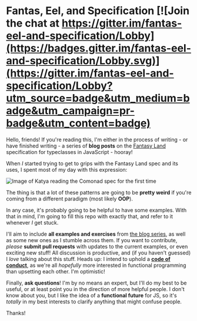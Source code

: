 # Fantas, Eel, and Specification [![Join the chat at https://gitter.im/fantas-eel-and-specification/Lobby](https://badges.gitter.im/fantas-eel-and-specification/Lobby.svg)](https://gitter.im/fantas-eel-and-specification/Lobby?utm_source=badge&utm_medium=badge&utm_campaign=pr-badge&utm_content=badge)

Hello, friends! If you're reading this, I'm either in the process of writing - or have finished writing - a series of **blog posts** on the [Fantasy Land](https://github.com/fantasyland/fantasy-land) specification for typeclasses in JavaScript - hooray!

When _I_ started trying to get to grips with the Fantasy Land spec and its uses, I spent most of my day with this expression:

![Image of Katya reading the Comonad spec for the first time](https://media.giphy.com/media/GutiPRFVkTtPa/giphy.gif)

The thing is that a lot of these patterns are going to be **pretty weird** if you're coming from a different paradigm (most likely **OOP**).

In any case, it's probably going to be helpful to have some examples. With that in mind, I'm going to fill this repo with exactly that, and refer to it whenever _I_ get stuck.

I'll aim to include **all examples and exercises** from [the blog series](http://www.tomharding.me/2017/03/03/fantas-eel-and-specification/), as well as some new ones as I stumble across them. If you want to contribute, _please_ **submit pull requests** with updates to the current examples, or even exciting new stuff! All discussion is productive, and (if you haven't guessed) I _love_ talking about this stuff. Heads up: I intend to uphold a [**code of conduct**](https://wealljs.org/code-of-conduct), as we're all _hopefully_ more interested in functional programming than upsetting each other. I'm optimistic!

Finally, **ask questions**! I'm by no means an expert, but I'll do my best to be useful, or at least point you in the direction of more helpful people. I don't know about you, but I like the idea of a **functional future** for JS, so it's _totally_ in my best interests to clarify anything that might confuse people.

Thanks!

